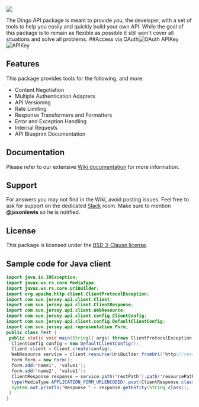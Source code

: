 ![](https://gist.githubusercontent.com/vidhya03/efbfcb973f8997c16e73f6fb8b246942/raw/23a868e9e37f59a72403516d76e993fae7152aae/02-petstore-api-with-txt.jpg)

The Dingo API package is meant to provide you, the developer, with a set of tools to help you easily and quickly build your own API. While the goal of this package is to remain as flexible as possible it still won't cover all situations and solve all problems.
##Access via
 OAuth![OAuth](https://gist.githubusercontent.com/vidhya03/efbfcb973f8997c16e73f6fb8b246942/raw/92721ab04221ad39905986208cec3049a0a18132/01-oauth-small-76x76.png)
 APIKey![APIKey](https://gist.githubusercontent.com/vidhya03/efbfcb973f8997c16e73f6fb8b246942/raw/a50b77c7ce972a48c334dc43fc9f2a3476dbcd43/01-key-74x76.png)

## Features

This package provides tools for the following, and more:

- Content Negotiation
- Multiple Authentication Adapters
- API Versioning
- Rate Limiting
- Response Transformers and Formatters
- Error and Exception Handling
- Internal Requests
- API Blueprint Documentation

## Documentation

Please refer to our extensive [Wiki documentation](https://github.com/dingo/api/wiki) for more information.

## Support

For answers you may not find in the Wiki, avoid posting issues. Feel free to ask for support on the dedicated [Slack](https://larachat.slack.com/messages/api/) room. Make sure to mention **@jasonlewis** so he is notified.

## License

This package is licensed under the [BSD 3-Clause license](http://opensource.org/licenses/BSD-3-Clause).
## Sample code for Java client
```java
import java.io.IOException;
import javax.ws.rs.core.MediaType;
import javax.ws.rs.core.UriBuilder;
import org.apache.http.client.ClientProtocolException;
import com.sun.jersey.api.client.Client;
import com.sun.jersey.api.client.ClientResponse;
import com.sun.jersey.api.client.WebResource;
import com.sun.jersey.api.client.config.ClientConfig;
import com.sun.jersey.api.client.config.DefaultClientConfig;
import com.sun.jersey.api.representation.Form;
public class Test {
 public static void main(String[] args) throws ClientProtocolException, IOException {
  ClientConfig config = new DefaultClientConfig();
  Client client = Client.create(config);
  WebResource service = client.resource(UriBuilder.fromUri('http://restUrl').build());
  Form form = new Form();
  form.add('name1', 'value1');
  form.add('name2', 'value1');
  ClientResponse response = service.path('restPath').path('resourcePath').
  type(MediaType.APPLICATION_FORM_URLENCODED).post(ClientResponse.class, form);
  System.out.println('Response ' + response.getEntity(String.class));
 }
}
```